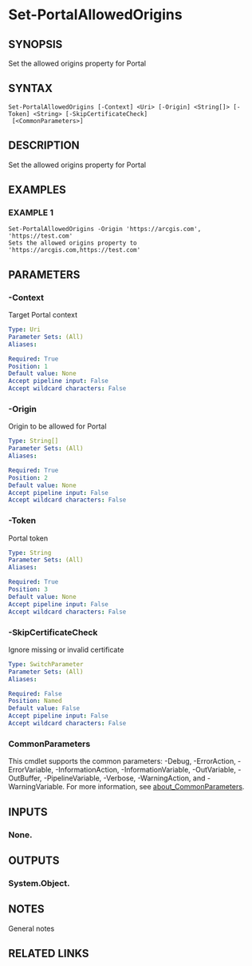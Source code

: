 # Set-PortalAllowedOrigins

## SYNOPSIS
Set the allowed origins property for Portal

## SYNTAX

```
Set-PortalAllowedOrigins [-Context] <Uri> [-Origin] <String[]> [-Token] <String> [-SkipCertificateCheck]
 [<CommonParameters>]
```

## DESCRIPTION
Set the allowed origins property for Portal

## EXAMPLES

### EXAMPLE 1
```
Set-PortalAllowedOrigins -Origin 'https://arcgis.com', 'https://test.com'
Sets the allowed origins property to 'https://arcgis.com,https://test.com'
```

## PARAMETERS

### -Context
Target Portal context

```yaml
Type: Uri
Parameter Sets: (All)
Aliases:

Required: True
Position: 1
Default value: None
Accept pipeline input: False
Accept wildcard characters: False
```

### -Origin
Origin to be allowed for Portal

```yaml
Type: String[]
Parameter Sets: (All)
Aliases:

Required: True
Position: 2
Default value: None
Accept pipeline input: False
Accept wildcard characters: False
```

### -Token
Portal token

```yaml
Type: String
Parameter Sets: (All)
Aliases:

Required: True
Position: 3
Default value: None
Accept pipeline input: False
Accept wildcard characters: False
```

### -SkipCertificateCheck
Ignore missing or invalid certificate

```yaml
Type: SwitchParameter
Parameter Sets: (All)
Aliases:

Required: False
Position: Named
Default value: False
Accept pipeline input: False
Accept wildcard characters: False
```

### CommonParameters
This cmdlet supports the common parameters: -Debug, -ErrorAction, -ErrorVariable, -InformationAction, -InformationVariable, -OutVariable, -OutBuffer, -PipelineVariable, -Verbose, -WarningAction, and -WarningVariable. For more information, see [about_CommonParameters](http://go.microsoft.com/fwlink/?LinkID=113216).

## INPUTS

### None.
## OUTPUTS

### System.Object.
## NOTES
General notes

## RELATED LINKS
